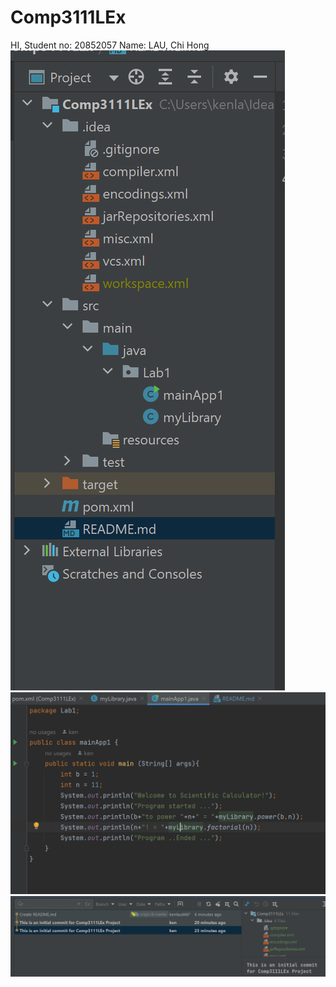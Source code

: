 # Comp3111LEx
HI, Student no: 20852057
Name: LAU, Chi Hong
![img.png](img.png)![img_1.png](img_1.png)![img_2.png](img_2.png)
